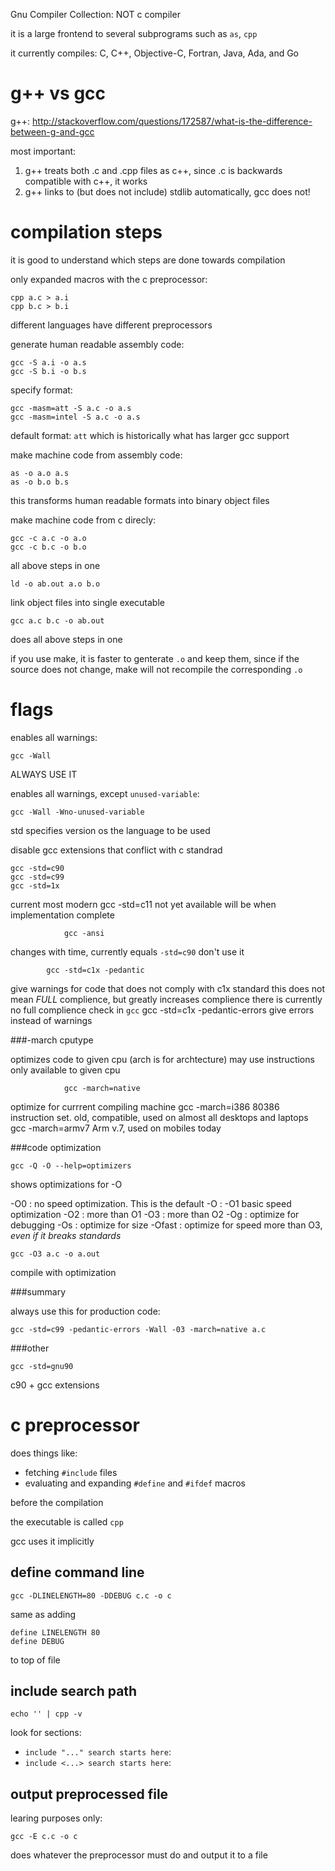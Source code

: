Gnu Compiler Collection: NOT c compiler

it is a large frontend to several subprograms such as `as`, `cpp`

it currently compiles: C, C++, Objective-C, Fortran, Java, Ada, and Go

# g++ vs gcc

g++: http://stackoverflow.com/questions/172587/what-is-the-difference-between-g-and-gcc

most important:

1) g++ treats both .c and .cpp files as c++, since .c is backwards compatible with c++, it works
2) g++ links to (but does not include) stdlib automatically, gcc does not!

# compilation steps

it is good to understand which steps are done towards compilation

only expanded macros with the c preprocessor:

    cpp a.c > a.i
    cpp b.c > b.i

different languages have different preprocessors

generate human readable assembly code:

    gcc -S a.i -o a.s
    gcc -S b.i -o b.s

specify format:

    gcc -masm=att -S a.c -o a.s
    gcc -masm=intel -S a.c -o a.s

default format: `att` which is historically what has larger gcc support

make machine code from assembly code:

    as -o a.o a.s
    as -o b.o b.s

this transforms human readable formats into binary object files

make machine code from c direcly:

    gcc -c a.c -o a.o
    gcc -c b.c -o b.o

all above steps in one

    ld -o ab.out a.o b.o

link object files into single executable

    gcc a.c b.c -o ab.out

does all above steps in one

if you use make, it is faster to genterate `.o`
and keep them, since if the source does not change,
make will not recompile the corresponding `.o`

# flags

enables all warnings:

    gcc -Wall

ALWAYS USE IT

enables all warnings, except `unused-variable`:

    gcc -Wall -Wno-unused-variable

std specifies version os the language to be used

disable gcc extensions that conflict with c standrad

    gcc -std=c90
    gcc -std=c99
    gcc -std=1x

current most modern
                gcc -std=c11
not yet available
will be when implementation complete

                gcc -ansi
changes with time, currently equals `-std=c90`
don't use it

            gcc -std=c1x -pedantic
give warnings for code that does not comply with c1x standard
this does not mean *FULL* complience, but greatly increases complience
there is currently no full complience check in `gcc`
            gcc -std=c1x -pedantic-errors
give errors instead of warnings

###-march cputype

optimizes code to given cpu (arch is for archtecture)
may use instructions only available to given cpu

                gcc -march=native
optimize for currrent compiling machine
                gcc -march=i386
80386 instruction set. old, compatible, used on almost all desktops and laptops
                gcc -march=armv7
Arm v.7, used on mobiles today

###code optimization

    gcc -Q -O --help=optimizers

shows optimizations for -O

-O0 : no speed optimization. This is the default
-O : -O1 basic speed optimization
-O2 : more than O1
-O3 : more than O2
-Og : optimize for debugging
-Os : optimize for size
-Ofast : optimize for speed more than O3, *even if it breaks standards*

    gcc -O3 a.c -o a.out

compile with optimization

###summary

always use this for production code:

    gcc -std=c99 -pedantic-errors -Wall -03 -march=native a.c

###other

    gcc -std=gnu90

c90 + gcc extensions

# c preprocessor

does things like:

- fetching `#include` files
- evaluating and expanding `#define` and `#ifdef` macros

before the compilation

the executable is called `cpp`

gcc uses it implicitly

## define command line

    gcc -DLINELENGTH=80 -DDEBUG c.c -o c

same as adding

    define LINELENGTH 80
    define DEBUG

to top of file

## include search path

    echo '' | cpp -v

look for sections:

- `include "..." search starts here`:
- `include <...> search starts here`:

## output preprocessed file

learing purposes only:

    gcc -E c.c -o c

does whatever the preprocessor must do and output it to a file
